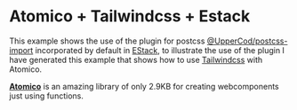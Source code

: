 # Atomico + Tailwindcss + Estack

This example shows the use of the plugin for postcss [@UpperCod/postcss-import](https://github.com/UpperCod/postcss-import) incorporated by default in [EStack](https://github.com/uppercod/estack), to illustrate the use of the plugin I have generated this example that shows how to use [Tailwindcss](https://tailwindcss.com/components/buttons) with Atomico.

[**Atomico**](https://github.com/atomicojs/atomico) is an amazing library of only 2.9KB for creating webcomponents just using functions.
